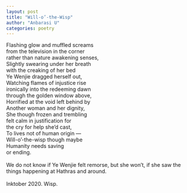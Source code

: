 ```yaml
---
layout: post
title: "Will-o’-the-Wisp"
author: "Anbarasi U"
categories: poetry
---
```

Flashing glow and muffled screams  
from the television in the corner  
rather than nature awakening senses,  
Slightly swearing under her breath  
with the creaking of her bed  
Ye Wenjie dragged herself out,  
Watching flames of injustice rise  
ironically into the redeeming dawn  
through the golden window above,  
Horrified at the void left behind by  
Another woman and her dignity,  
She though frozen and trembling  
felt calm in justification for  
the cry for help she’d cast,  
To lives not of human origin —   
Will-o’-the-wisp though maybe  
Humanity needs saving  
or ending.  
\
We do not know if Ye Wenjie felt remorse, but she won’t, if she saw the things happening at Hathras and around.  
\
Inktober 2020. Wisp.
